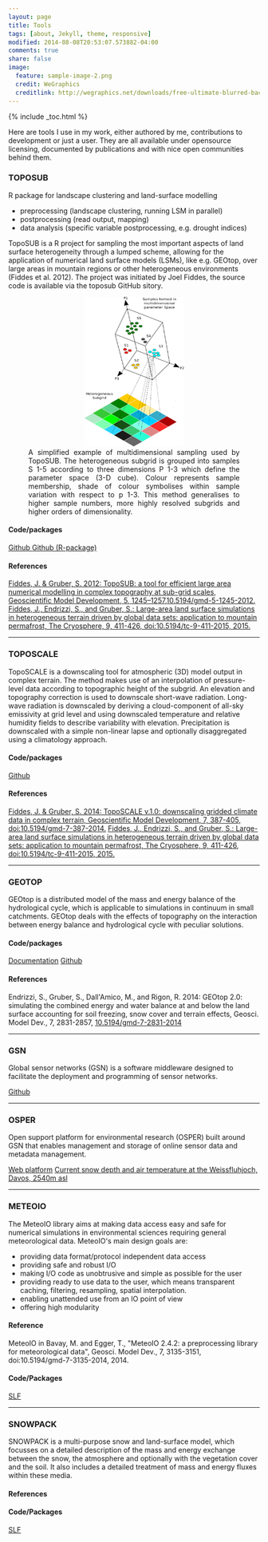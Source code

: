 ```yaml
---
layout: page
title: Tools
tags: [about, Jekyll, theme, responsive]
modified: 2014-08-08T20:53:07.573882-04:00
comments: true
share: false
image:
  feature: sample-image-2.png
  credit: WeGraphics
  creditlink: http://wegraphics.net/downloads/free-ultimate-blurred-background-pack/
---
```

{% include _toc.html %}

<!--Tools I developed, contributed to or use in my work-->
Here are tools I use in my work, either authored by me, contributions to development or just a user. They are all available under opensource licensing, documented by publications and with nice open communities behind them.

### TOPOSUB

R package for landscape clustering and land-surface modelling

- preprocessing (landscape clustering, running LSM in parallel)
- postprocessing (read output, mapping)
- data analysis (specific variable postprocessing, e.g. drought indices)

TopoSUB is a R project for sampling the most important aspects of land surface heterogeneity through a lumped scheme, allowing for the application of numerical land surface models (LSMs), like e.g. GEOtop, over large areas in mountain regions or other heterogeneous environments (Fiddes et al. 2012). The project was initiated by Joel Fiddes, the source code is available via the toposub GitHub sitory.

<div style="text-align: center">
<figure>
    <a href="/images/toposub_samples.png"><img src="/images/toposub_samples.png" width="200" height="300"></a>
<div style="text-align: justify">
    <figcaption>A simplified example of multidimensional sampling used by TopoSUB. The heterogeneous subgrid is grouped into samples S 1-5 according to three dimensions P 1-3 which define the parameter space (3-D cube). Colour represents sample membership, shade of colour symbolises within sample variation with respect to p 1-3. This method generalises to higher sample numbers, more highly resolved subgrids and higher orders of dimensionality.</figcaption>
    </div>
</figure>
</div>

#### Code/packages

<a href="https://github.com/joelfiddes/toposub" class="author-social" target="_blank"><i class="fa fa-fw fa-github"></i> Github </a>
<a href="https://github.com/JBrenn/TopoSUB" class="author-social" target="_blank"><i class="fa fa-fw fa-github"></i> Github  (R-package)</a>


#### References
<a href="http://dx.doi.org/10.5194/gmd-5-1245-2012" class="author-social" target="_blank"><i class="fa-file-text-o"></i>  Fiddes, J. & Gruber, S. 2012: TopoSUB: a tool for efficient large area numerical modelling in complex topography at sub-grid scales, Geoscientific Model Development, 5, 1245–1257,10.5194/gmd-5-1245-2012.</a>
<a href="http://dx.doi.org/10.5194/tc-9-411-2015" class="author-social" target="_blank"><i class="fa-file-text-o"></i> Fiddes, J., Endrizzi, S., and Gruber, S.: Large-area land surface simulations in heterogeneous terrain driven by global data sets: application to mountain permafrost, The Cryosphere, 9, 411-426, doi:10.5194/tc-9-411-2015, 2015.</a>

---

### TOPOSCALE
TopoSCALE is a downscaling tool for atmospheric (3D) model output in complex terrain. The method makes use of an interpolation of pressure-level data according to topographic height of the subgrid. An elevation and topography correction is used to downscale short-wave radiation. Long-wave radiation is downscaled by deriving a cloud-component of all-sky emissivity at grid level and using downscaled temperature and relative humidity fields to describe variability with elevation. Precipitation is downscaled with a simple non-linear lapse and optionally disaggregated using a climatology approach.


#### Code/packages

<a href="https://github.com/joelfiddes/toposcale" class="author-social" target="_blank"><i class="fa fa-fw fa-github"></i> Github </a>


#### References

<a href="http://dx.doi.org/10.5194/gmd-7-387-2014" class="author-social" target="_blank"><i class="fa-file-text-o"></i>   Fiddes, J. & Gruber, S. 2014: TopoSCALE v.1.0: downscaling gridded climate data in complex terrain, Geoscientific Model Development, 7, 387-405, doi:10.5194/gmd-7-387-2014.</a>
<a href="http://dx.doi.org/10.5194/tc-9-411-2015" class="author-social" target="_blank"><i class="fa-file-text-o"></i> Fiddes, J., Endrizzi, S., and Gruber, S.: Large-area land surface simulations in heterogeneous terrain driven by global data sets: application to mountain permafrost, The Cryosphere, 9, 411-426, doi:10.5194/tc-9-411-2015, 2015.</a>

---

### GEOTOP

GEOtop is a distributed model of the mass and energy balance of the
hydrological cycle, which is applicable to simulations in continuum in
small catchments. GEOtop deals with the effects of topography on the
interaction between energy balance and hydrological cycle with peculiar
solutions.

#### Code/packages
<a href="http://abouthydrology.blogspot.it/2015/02/geotop-essentials.html" class="author-social" target="_blank"><i class="fa-file-text-o"></i> Documentation</a>
<a href="https://github.com/geotopmodel/geotop" class="author-social" target="_blank"><i class="fa fa-fw fa-github"></i> Github </a>


#### References
Endrizzi, S., Gruber, S., Dall'Amico, M., and Rigon, R. 2014: GEOtop 2.0: simulating the combined energy and water balance at and below the land surface accounting for soil freezing, snow cover and terrain effects, Geosci. Model Dev., 7, 2831-2857,
<a href="http://dx.doi.org/10.5194/gmd-7-2831-2014">10.5194/gmd-7-2831-2014</a>

---

### GSN
Global sensor networks (GSN) is a software middleware designed to facilitate the deployment and programming of sensor networks.

<a href="https://github.com/cryos-epfl/gsn" class="author-social" target="_blank"><i class="fa fa-fw fa-github"></i> Github </a>

---

### OSPER
Open support platform for environmental research (OSPER) built around GSN that enables management and storage of online sensor data and metadata management.

<a href="https://www.osper.ch" class="author-social" target="_blank"><i class="fa fa-fw fa-database"></i> Web platform</a>
<a href="http://www.osper.ch/#/plot?onlyPublic=false&group=wfj&sensors=wfj_vf_imis&parameters=hs1,ta&rowNumber=100" class="author-social" target="_blank"><i class="fa fa-fw fa-bar-chart"></i> Current snow depth and air temperature at the Weissfluhjoch, Davos, 2540m asl</a>

---

### METEOIO
The MeteoIO library aims at making data access easy and safe for numerical simulations in environmental sciences requiring general meteorological data. MeteoIO's main design goals are:

- providing data format/protocol independent data access
- providing safe and robust I/O
- making I/O code as unobtrusive and simple as possible for the user
- providing ready to use data to the user, which means transparent caching, filtering, resampling, spatial interpolation.
- enabling unattended use from an IO point of view
- offering high modularity

#### Reference
MeteoIO in Bavay, M. and Egger, T., "MeteoIO 2.4.2: a preprocessing library for meteorological data", Geosci. Model Dev., 7, 3135-3151, doi:10.5194/gmd-7-3135-2014, 2014.

#### Code/Packages

<a href="https://models.slf.ch/p/meteoio/" class="author-social" target="_blank"><i class="fa fa-fw fa-github"></i> SLF </a>

---

### SNOWPACK
SNOWPACK is a multi-purpose snow and land-surface model, which focusses on a detailed description of the mass and energy exchange between the snow, the atmosphere and optionally with the vegetation cover and the soil. It also includes a detailed treatment of mass and energy fluxes within these media.

#### References

#### Code/Packages
<a href="https://models.slf.ch/p/snowpack/" class="author-social" target="_blank"><i class="fa fa-fw fa-github"></i> SLF </a>
